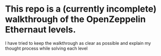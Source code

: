 # This repo is a (currently incomplete) walkthrough of the OpenZeppelin Ethernaut levels.

I have tried to keep the walkthrough as clear as possible and explain my thought process while solving each level
